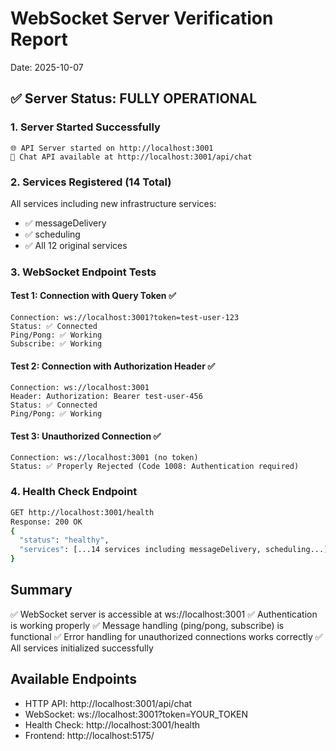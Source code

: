 # WebSocket Server Verification Report
Date: 2025-10-07

## ✅ Server Status: FULLY OPERATIONAL

### 1. Server Started Successfully
```
🌐 API Server started on http://localhost:3001
📡 Chat API available at http://localhost:3001/api/chat
```

### 2. Services Registered (14 Total)
All services including new infrastructure services:
- ✅ messageDelivery
- ✅ scheduling
- ✅ All 12 original services

### 3. WebSocket Endpoint Tests

#### Test 1: Connection with Query Token ✅
```
Connection: ws://localhost:3001?token=test-user-123
Status: ✅ Connected
Ping/Pong: ✅ Working
Subscribe: ✅ Working
```

#### Test 2: Connection with Authorization Header ✅
```
Connection: ws://localhost:3001
Header: Authorization: Bearer test-user-456
Status: ✅ Connected
Ping/Pong: ✅ Working
```

#### Test 3: Unauthorized Connection ✅
```
Connection: ws://localhost:3001 (no token)
Status: ✅ Properly Rejected (Code 1008: Authentication required)
```

### 4. Health Check Endpoint
```bash
GET http://localhost:3001/health
Response: 200 OK
{
  "status": "healthy",
  "services": [...14 services including messageDelivery, scheduling...]
}
```

## Summary
✅ WebSocket server is accessible at ws://localhost:3001
✅ Authentication is working properly
✅ Message handling (ping/pong, subscribe) is functional
✅ Error handling for unauthorized connections works correctly
✅ All services initialized successfully

## Available Endpoints
- HTTP API: http://localhost:3001/api/chat
- WebSocket: ws://localhost:3001?token=YOUR_TOKEN
- Health Check: http://localhost:3001/health
- Frontend: http://localhost:5175/

